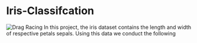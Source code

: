 # Iris-Classifcation
![Drag Racing](https://data-flair.training/blogs/wp-content/uploads/sites/2/2021/10/iris-flower.webp)
In this project, the iris dataset contains the length and width of respective petals sepals. Using this data we conduct the following
